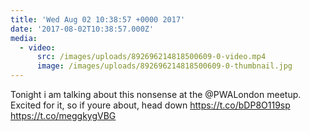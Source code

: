 ```yaml
---
title: 'Wed Aug 02 10:38:57 +0000 2017'
date: '2017-08-02T10:38:57.000Z'
media:
  - video:
      src: /images/uploads/892696214818500609-0-video.mp4
      image: /images/uploads/892696214818500609-0-thumbnail.jpg
---
```

Tonight i am talking about this nonsense at the @PWALondon meetup. Excited for it, so if youre about, head down https://t.co/bDP8O119sp https://t.co/meggkygVBG
